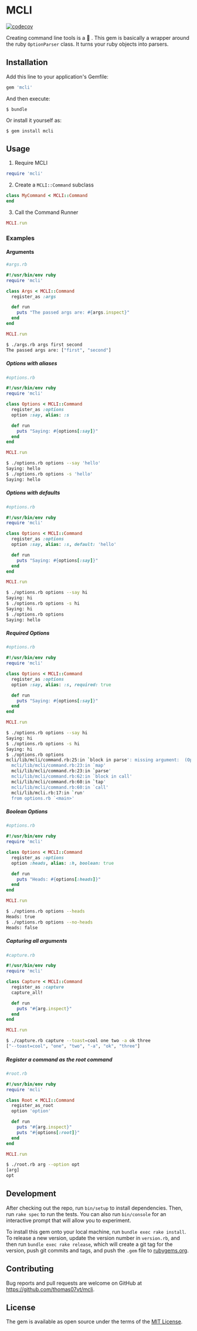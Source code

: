 # MCLI
[![codecov](https://codecov.io/gh/thomas07vt/mcli/branch/master/graph/badge.svg)](https://codecov.io/gh/thomas07vt/mcli)

Creating command line tools is a :cake: . This gem is basically a wrapper around the ruby ```OptionParser``` class. It turns your ruby objects into parsers.

## Installation

Add this line to your application's Gemfile:

```ruby
gem 'mcli'
```

And then execute:

    $ bundle

Or install it yourself as:

    $ gem install mcli

## Usage

1. Require MCLI

```ruby
require 'mcli'
```

2. Create a ```MCLI::Command``` subclass

```ruby
class MyCommand < MCLI::Command
end
```

3. Call the Command Runner

```ruby
MCLI.run
```

### Examples

#### Arguments

```ruby
#args.rb
```
```ruby
#!/usr/bin/env ruby
require 'mcli'

class Args < MCLI::Command
  register_as :args

  def run
    puts "The passed args are: #{args.inspect}"
  end
end

MCLI.run
```

```bash
$ ./args.rb args first second
The passed args are: ["first", "second"]
```

##### Options with aliases

```ruby
#options.rb
```
```ruby
#!/usr/bin/env ruby
require 'mcli'

class Options < MCLI::Command
  register_as :options
  option :say, alias: :s

  def run
    puts "Saying: #{options[:say]}"
  end
end

MCLI.run
```

```bash
$ ./options.rb options --say 'hello'
Saying: hello
$ ./options.rb options -s 'hello'
Saying: hello
```

##### Options with defaults

```ruby
#options.rb
```
```ruby
#!/usr/bin/env ruby
require 'mcli'

class Options < MCLI::Command
  register_as :options
  option :say, alias: :s, default: 'hello'

  def run
    puts "Saying: #{options[:say]}"
  end
end

MCLI.run
```

```bash
$ ./options.rb options --say hi
Saying: hi
$ ./options.rb options -s hi
Saying: hi
$ ./options.rb options
Saying: hello
```

##### Required Options

```ruby
#options.rb
```
```ruby
#!/usr/bin/env ruby
require 'mcli'

class Options < MCLI::Command
  register_as :options
  option :say, alias: :s, required: true

  def run
    puts "Saying: #{options[:say]}"
  end
end

MCLI.run
```

```bash
$ ./options.rb options --say hi
Saying: hi
$ ./options.rb options -s hi
Saying: hi
$ ./options.rb options
mcli/lib/mcli/command.rb:25:in `block in parse': missing argument:  (OptionParser::MissingArgument)
  mcli/lib/mcli/command.rb:23:in `map'
  mcli/lib/mcli/command.rb:23:in `parse'
  mcli/lib/mcli/command.rb:62:in `block in call'
  mcli/lib/mcli/command.rb:60:in `tap'
  mcli/lib/mcli/command.rb:60:in `call'
  mcli/lib/mcli.rb:17:in `run'
  from options.rb `<main>'

```

##### Boolean Options

```ruby
#options.rb
```
```ruby
#!/usr/bin/env ruby
require 'mcli'

class Options < MCLI::Command
  register_as :options
  option :heads, alias: :h, boolean: true

  def run
    puts "Heads: #{options[:heads]}"
  end
end

MCLI.run
```

```bash
$ ./options.rb options --heads
Heads: true
$ ./options.rb options --no-heads
Heads: false
```

##### Capturing all arguments

```ruby
#capture.rb
```
```ruby
#!/usr/bin/env ruby
require 'mcli'

class Capture < MCLI::Command
  register_as :capture
  capture_all!

  def run
    puts "#{arg.inspect}"
  end
end

MCLI.run
```

```bash
$ ./capture.rb capture --toast=cool one two -a ok three
["--toast=cool", "one", "two", "-a", "ok", "three"]
```

##### Register a command as the root command
```ruby
#root.rb
```
```ruby
#!/usr/bin/env ruby
require 'mcli'

class Root < MCLI::Command
  register_as_root
  option 'option'

  def run
    puts "#{arg.inspect}"
    puts "#{options[:root]}"
  end
end

MCLI.run
```

```bash
$ ./root.rb arg --option opt
[arg]
opt
```

## Development

After checking out the repo, run `bin/setup` to install dependencies. Then, run `rake spec` to run the tests. You can also run `bin/console` for an interactive prompt that will allow you to experiment.

To install this gem onto your local machine, run `bundle exec rake install`. To release a new version, update the version number in `version.rb`, and then run `bundle exec rake release`, which will create a git tag for the version, push git commits and tags, and push the `.gem` file to [rubygems.org](https://rubygems.org).

## Contributing

Bug reports and pull requests are welcome on GitHub at https://github.com/thomas07vt/mcli.


## License

The gem is available as open source under the terms of the [MIT License](http://opensource.org/licenses/MIT).

